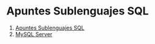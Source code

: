 # Apuntes Sublenguajes SQL

 1. [Apuntes Sublenguajes SQL](https://github.com/Fonsi13/Sublenguajes-SQL/blob/master/Apuntes%20Sublenguaje%20SQL.md)
 2. [MySQL Server](https://gist.github.com/Fonsi13/35bac821c1cc4f7748e89f84605667d6)
